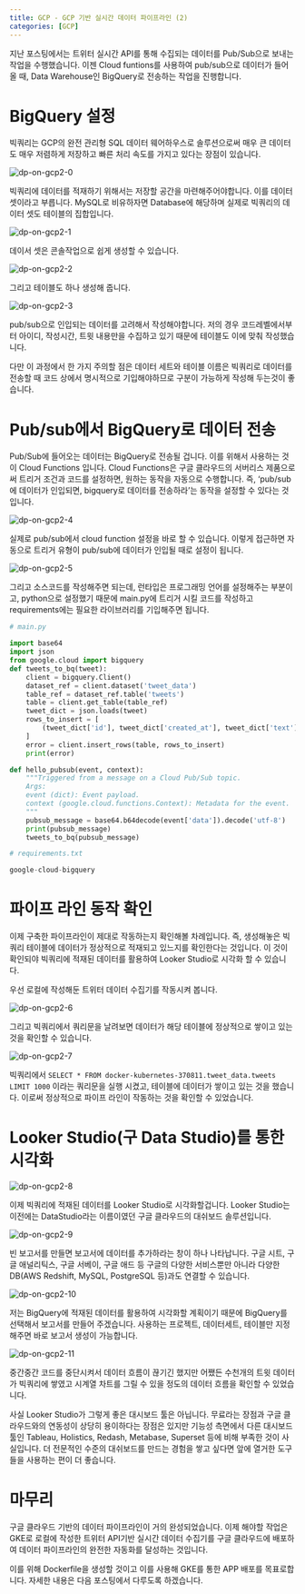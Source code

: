 ```yaml
---
title: GCP - GCP 기반 실시간 데이터 파이프라인 (2)
categories: [GCP]
---
```


지난 포스팅에서는 트위터 실시간 API를 통해 수집되는 데이터를 Pub/Sub으로 보내는 작업을 수행했습니다. 이젠 Cloud funtions를 사용하여 pub/sub으로 데이터가 들어올 때, Data Warehouse인 BigQuery로 전송하는 작업을 진행합니다.

# BigQuery 설정

빅쿼리는 GCP의 완전 관리형 SQL 데이터 웨어하우스로 솔루션으로써 매우 큰 데이터도 매우 저렴하게 저장하고 빠른 처리 속도를 가지고 있다는 장점이 있습니다.

![dp-on-gcp2-0](/images/dp-on-gcp2-0.png)

빅쿼리에 데이터를 적재하기 위해서는 저장할 공간을 마련해주어야합니다. 이를 데이터 셋이라고 부릅니다. MySQL로 비유하자면 Database에 해당하며 실제로 빅쿼리의 데이터 셋도 테이블의 집합입니다.

![dp-on-gcp2-1](/images/dp-on-gcp2-1.png)

데이서 셋은 콘솔작업으로 쉽게 생성할 수 있습니다.

![dp-on-gcp2-2](/images/dp-on-gcp2-2.png)

그리고 테이블도 하나 생성해 줍니다.

![dp-on-gcp2-3](/images/dp-on-gcp2-3.png)

pub/sub으로 인입되는 데이터를 고려해서 작성해야합니다. 저의 경우 코드레벨에서부터 아이디, 작성시간, 트윗 내용만을 수집하고 있기 때문에 테이블도 이에 맞춰 작성했습니다.

다만 이 과정에서 한 가지 주의할 점은 데이터 세트와 테이블 이름은 빅쿼리로 데이터를 전송할 때 코드 상에서 명시적으로 기입해야하므로 구분이 가능하게 작성해 두는것이 좋습니다.

# Pub/sub에서 BigQuery로 데이터 전송

Pub/Sub에 들어오는 데이터는 BigQuery로 전송될 겁니다. 이를 위해서 사용하는 것이 Cloud Functions 입니다. Cloud Functions은 구글 클라우드의 서버리스 제품으로써 트리거 조건과 코드를 설정하면, 원하는 동작을 자동으로 수행합니다. 즉, ‘pub/sub에 데이터가 인입되면, bigquery로 데이터를 전송하라’는 동작을 설정할 수 있다는 것입니다.

![dp-on-gcp2-4](/images/dp-on-gcp2-4.png)

실제로 pub/sub에서 cloud function 설정을 바로 할 수 있습니다. 이렇게 접근하면 자동으로 트리거 유형이 pub/sub에 데이터가 인입될 때로 설정이 됩니다.

![dp-on-gcp2-5](/images/dp-on-gcp2-5.png)

그리고 소스코드를 작성해주면 되는데, 런타입은 프로그래밍 언어를 설정해주는 부분이고, python으로 설정했기 때문에 main.py에 트리거 시킬 코드를 작성하고 requirements에는 필요한 라이브러리를 기입해주면 됩니다.

```python
# main.py

import base64
import json
from google.cloud import bigquery
def tweets_to_bq(tweet):
	client = bigquery.Client()
	dataset_ref = client.dataset('tweet_data')
	table_ref = dataset_ref.table('tweets')
	table = client.get_table(table_ref)
	tweet_dict = json.loads(tweet)
	rows_to_insert = [
		(tweet_dict['id'], tweet_dict['created_at'], tweet_dict['text'])
	]
	error = client.insert_rows(table, rows_to_insert)
	print(error)

def hello_pubsub(event, context):
	"""Triggered from a message on a Cloud Pub/Sub topic.
	Args:
	event (dict): Event payload.
	context (google.cloud.functions.Context): Metadata for the event.
	"""
	pubsub_message = base64.b64decode(event['data']).decode('utf-8')
	print(pubsub_message)
	tweets_to_bq(pubsub_message)

```

```python
# requirements.txt

google-cloud-bigquery
```

# 파이프 라인 동작 확인

이제 구축한 파이프라인이 제대로 작동하는지 확인해볼 차례입니다. 즉, 생성해놓은 빅쿼리 테이블에 데이터가 정상적으로 적재되고 있느지를 확인한다는 것입니다. 이 것이 확인되야 빅쿼리에 적재된 데이터를 활용하여 Looker Studio로 시각화 할 수 있습니다.

우선 로컬에 작성해둔 트위터 데이터 수집기를 작동시켜 봅니다.

![dp-on-gcp2-6](/images/dp-on-gcp2-6.png)

그리고 빅쿼리에서 쿼리문을 날려보면 데이터가 해당 테이블에 정상적으로 쌓이고 있는 것을 확인할 수 있습니다.

![dp-on-gcp2-7](/images/dp-on-gcp2-7.png)

빅쿼리에서 `SELECT * FROM docker-kubernetes-370811.tweet_data.tweets LIMIT 1000` 이라는 쿼리문을 실행 시켰고, 테이블에 데이터가 쌓이고 있는 것을 했습니다. 이로써 정상적으로 파이프 라인이 작동하는 것을 확인할 수 있었습니다.

# Looker Studio(구 Data Studio)를 통한 시각화

![dp-on-gcp2-8](/images/dp-on-gcp2-8.png)

이제 빅쿼리에 적재된 데이터를 Looker Studio로 시각화할겁니다.  Looker Studio는 이전에는 DataStudio라는 이름이였던 구글 클라우드의 대쉬보드 솔루션입니다.

![dp-on-gcp2-9](/images/dp-on-gcp2-9.png)

빈 보고서를 만들면 보고서에 데이터를 추가하라는 창이 하나 나타납니다. 구글 시트, 구글 애널리틱스, 구글 서베이, 구글 애드 등 구글의 다양한 서비스뿐만 아니라 다양한 DB(AWS Redshift, MySQL, PostgreSQL 등)과도 연결할 수 있습니다.

![dp-on-gcp2-10](/images/dp-on-gcp2-10.png)

저는 BigQuery에 적재된 데이터를 활용하여 시각화할 계획이기 때문에 BigQuery를 선택해서 보고서를 만들어 주겠습니다. 사용하는 프로젝트, 데이터세트, 테이블만 지정해주면 바로 보고서 생성이 가능합니다.

![dp-on-gcp2-11](/images/dp-on-gcp2-11.png)

중간중간 코드를 중단시켜서 데이터 흐름이 끊기긴 했지만 어쨌든 수천개의 트윗 데이터가 빅쿼리에 쌓였고 시계열 차트를 그릴 수 있을 정도의 데이터 흐름을 확인할 수 있었습니다.

사실 Looker Studio가 그렇게 좋은 대시보드 툴은 아닙니다. 무료라는 장점과 구글 클라우드와의 연동성이 상당히 용이하다는 장점은 있지만 기능성 측면에서 다른 대시보드 툴인 Tableau, Holistics, Redash, Metabase, Superset 등에 비해 부족한 것이 사실입니다. 더 전문적인 수준의 대쉬보드를 만드는 경험을 쌓고 싶다면 앞에 열거한 도구들을 사용하는 편이 더 좋습니다.

# 마무리

구글 클라우드 기반의 데이터 파이프라인이 거의 완성되었습니다. 이제 해야할 작업은 GKE로 로컬에 작성한 트위터 API기반 실시간 데이터 수집기를 구글 클라우드에 배포하여 데이터 파이프라인의 완전한 자동화를 달성하는 것입니다.

이를 위해 Dockerfile을 생성할 것이고 이를 사용해 GKE를 통한 APP 배포를 목표로합니다. 자세한 내용은 다음 포스팅에서 다루도록 하겠습니다.
